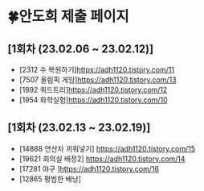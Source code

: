 # 🍀안도희 제출 페이지
## [1회차 (23.02.06 ~ 23.02.12)]
- [2312 수 복원하기]https://adh1120.tistory.com/11
- [7507 올림픽 게임]https://adh1120.tistory.com/13
- [1992 쿼드트리]https://adh1120.tistory.com/12
- [1954 화학실험]https://adh1120.tistory.com/10


## [1회차 (23.02.13 ~ 23.02.19)]
- [14888 연산자 끼워넣기] https://adh1120.tistory.com/15
- [19621 회의실 배정2] https://adh1120.tistory.com/14
- [17281 야구 ]https://adh1120.tistory.com/16
- [12865 평범한 배낭] 
